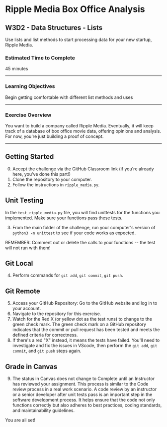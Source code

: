 # Ripple Media Box Office Analysis

## W3D2 - Data Structures - Lists

Use lists and list methods to start processing data for your new startup, Ripple Media.

### Estimated Time to Complete

45 minutes

---

### Learning Objectives

Begin getting comfortable with different list methods and uses

---

### Exercise Overview

You want to build a company called Ripple Media. Eventually, it will keep track of a database of box office movie data, offering opinions and analysis.  For now, you're just building a proof of concept.

---

## Getting Started

0. Accept the challenge via the GitHub Classroom link (if you're already here, you've done this part!)
1. Clone the repository to your computer.
2. Follow the instructions in `ripple_media.py`.

## Unit Testing

In the `test_ripple_media.py` file, you will find unittests for the functions you implemented. Make sure your functions pass these tests.

3. From the main folder of the challenge, run your computer's version of `python3 -m unittest` to see if your code works as expected.

REMEMBER: Comment out or delete the calls to your functions -- the test will not run with them!

## Git Local

4. Perform commands for `git add`, `git commit`, `git push`.

## Git Remote

5. Access your GitHub Repository: Go to the GitHub website and log in to your account.
6. Navigate to the repository for this exercise.
7. Watch for the Red X (or yellow dot as the test runs) to change to the green check mark. The green check mark on a GitHub repository indicates that the commit or pull request has been tested and meets the defined criteria for correctness.
8. If there's a red "X" instead, it means the tests have failed. You'll need to investigate and fix the issues in VScode, then perform the `git add`, `git commit`, and `git push` steps again.

## Grade in Canvas

9. The status in Canvas does not change to Complete until an Instructor has reviewed your assignment. This process is similar to the Code review process in a real work scenario. A code review by an instructor or a senior developer after unit tests pass is an important step in the software development process. It helps ensure that the code not only functions correctly but also adheres to best practices, coding standards, and maintainability guidelines.

You are all set!
